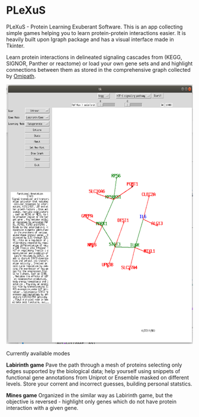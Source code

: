 # PLeXuS
PLeXuS - Protein Learning Exuberant Software. This is an app collecting simple games helping you to learn protein-protein interactions easier. It is heavily built upon Igraph package and has a visual interface made in Tkinter. 

Learn protein interactions in delineated signaling cascades from (KEGG, SIGNOR, Panther or reactome) or load your own gene sets and and highlight connections between them as stored in the comprehensive graph collected by <a href="https://github.com/saezlab/pypath"> Omipath</a>. 

<img src="https://github.com/culpritgene/PLeXuS/blob/master/Resources/PLEXUS_Sreenshot.png" width="620" height="700" />

Currently available modes

<b>Labirinth game</b>
Pave the path through a mesh of proteins selecting only edges supported by the biological data; help yourself using snippets of functional gene annotations from Uniprot or Ensemble masked on different levels. Store your corrent and incorrect guesses, building personal statstics. 

<b>Mines game</b>
Organized in the similar way as Labirinth game, but the objective is reversed - highlight only genes which do not have protein interaction with a given gene. 
